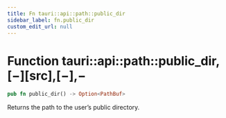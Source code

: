 ```yaml
---
title: Fn tauri::api::path::public_dir
sidebar_label: fn.public_dir
custom_edit_url: null
---
```


# Function tauri::api::path::public_dir,\[−]\[src],\[−],−

```rs
pub fn public_dir() -> Option<PathBuf>
```

Returns the path to the user’s public directory.
